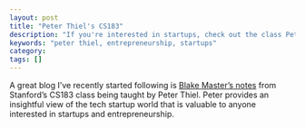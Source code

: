 ```yaml
---
layout: post
title: "Peter Thiel's CS183"
description: "If you're interested in startups, check out the class Peter Thiel is teaching at Stanford"
keywords: "peter thiel, entrepreneurship, startups"
category:
tags: []
---
```


<p>A great blog I’ve recently started following is <a href="http://blakemasters.tumblr.com/peter-thiels-cs183-startup" title="Peter Thiel's CS 183 by Blake Masters" target="_blank">Blake Master’s notes</a> from Stanford’s CS183 class being taught by Peter Thiel. Peter provides an insightful view of the tech startup world that is valuable to anyone interested in startups and entrepreneurship.</p>